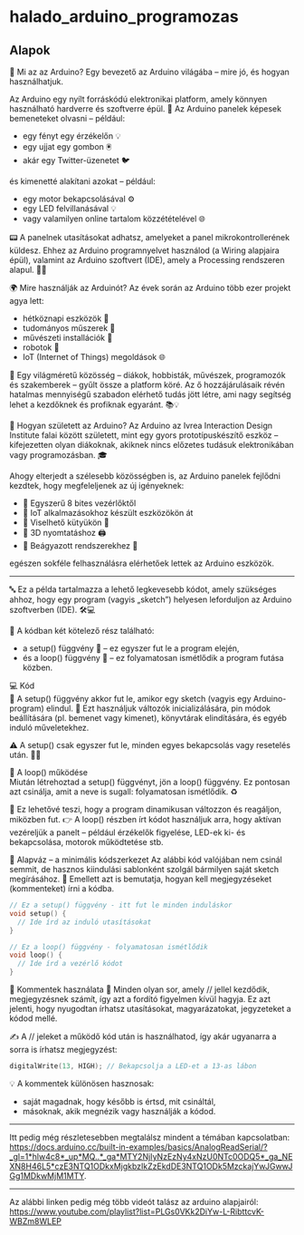 # halado_arduino_programozas

## Alapok
🤖 Mi az az Arduino?
Egy bevezető az Arduino világába – mire jó, és hogyan használhatjuk.

Az Arduino egy nyílt forráskódú elektronikai platform, amely könnyen használható hardverre és szoftverre épül. 🧩
Az Arduino panelek képesek bemeneteket olvasni – például:
- egy fényt egy érzékelőn 💡
- egy ujjat egy gombon 🖲️
- akár egy Twitter-üzenetet 🐦

és kimenetté alakítani azokat – például:
- egy motor bekapcsolásával ⚙️
- egy LED felvillanásával 💡
- vagy valamilyen online tartalom közzétételével 🌐

📟 A panelnek utasításokat adhatsz, amelyeket a panel mikrokontrollerének küldesz. Ehhez az Arduino programnyelvet használod (a Wiring alapjaira épül), valamint az Arduino szoftvert (IDE), amely a Processing rendszeren alapul. 🧑‍💻

🌍 Mire használják az Arduinót?
Az évek során az Arduino több ezer projekt agya lett:
- hétköznapi eszközök 🧼
- tudományos műszerek 🧪
- művészeti installációk 🎨
- robotok 🤖
- IoT (Internet of Things) megoldások 🌐

👥 Egy világméretű közösség – diákok, hobbisták, művészek, programozók és szakemberek – gyűlt össze a platform köré. Az ő hozzájárulásaik révén hatalmas mennyiségű szabadon elérhető tudás jött létre, ami nagy segítség lehet a kezdőknek és profiknak egyaránt. 📚💡

🏫 Hogyan született az Arduino?
Az Arduino az Ivrea Interaction Design Institute falai között született, mint egy gyors prototípuskészítő eszköz – kifejezetten olyan diákoknak, akiknek nincs előzetes tudásuk elektronikában vagy programozásban. 🎓

Ahogy elterjedt a szélesebb közösségben is, az Arduino panelek fejlődni kezdtek, hogy megfeleljenek az új igényeknek:
- 🔹 Egyszerű 8 bites vezérlőktől
- 🔹 IoT alkalmazásokhoz készült eszközökön át
- 🔹 Viselhető kütyükön 👕
- 🔹 3D nyomtatáshoz 🖨️
- 🔹 Beágyazott rendszerekhez 🧠

egészen sokféle felhasználásra elérhetőek lettek az Arduino eszközök.

---
🔤 Ez a példa tartalmazza a lehető legkevesebb kódot, amely szükséges ahhoz, hogy egy program (vagyis „sketch”) helyesen leforduljon az Arduino szoftverben (IDE). 🛠️💻

📌 A kódban két kötelező rész található:
- a setup() függvény 🧰 – ez egyszer fut le a program elején,
- és a loop() függvény 🔁 – ez folyamatosan ismétlődik a program futása közben.

💻 Kód  
🔧 A setup() függvény akkor fut le, amikor egy sketch (vagyis egy Arduino-program) elindul.
📌 Ezt használjuk változók inicializálására, pin módok beállítására (pl. bemenet vagy kimenet), könyvtárak elindítására, és egyéb induló műveletekhez.

⚠️ A setup() csak egyszer fut le, minden egyes bekapcsolás vagy resetelés után. 🔁🔌

🔁 A loop() működése  
Miután létrehoztad a setup() függvényt, jön a loop() függvény. Ez pontosan azt csinálja, amit a neve is sugall: folyamatosan ismétlődik. ♻️

📲 Ez lehetővé teszi, hogy a program dinamikusan változzon és reagáljon, miközben fut.
👉 A loop() részben írt kódot használjuk arra, hogy aktívan vezéreljük a panelt – például érzékelők figyelése, LED-ek ki- és bekapcsolása, motorok működtetése stb.

📄 Alapváz – a minimális kódszerkezet
Az alábbi kód valójában nem csinál semmit, de hasznos kiindulási sablonként szolgál bármilyen saját sketch megírásához.
🧠 Emellett azt is bemutatja, hogyan kell megjegyzéseket (kommenteket) írni a kódba.

``` cpp
// Ez a setup() függvény - itt fut le minden induláskor
void setup() {
  // Ide írd az induló utasításokat
}

// Ez a loop() függvény - folyamatosan ismétlődik
void loop() {
  // Ide írd a vezérlő kódot
}
```

💬 Kommentek használata
📝 Minden olyan sor, amely // jellel kezdődik, megjegyzésnek számít, így azt a fordító figyelmen kívül hagyja.
Ez azt jelenti, hogy nyugodtan írhatsz utasításokat, magyarázatokat, jegyzeteket a kódod mellé.

✍️ A // jeleket a működő kód után is használhatod, így akár ugyanarra a sorra is írhatsz megjegyzést:

``` cpp
digitalWrite(13, HIGH); // Bekapcsolja a LED-et a 13-as lábon
```

💡 A kommentek különösen hasznosak:
- saját magadnak, hogy később is értsd, mit csináltál,
- másoknak, akik megnézik vagy használják a kódod.

---
Itt pedig még részletesebben megtalálsz mindent a témában kapcsolatban:  
https://docs.arduino.cc/built-in-examples/basics/AnalogReadSerial/?_gl=1*hlw4c8*_up*MQ..*_ga*MTY2NjIyNzEzNy4xNzU0NTc0ODQ5*_ga_NEXN8H46L5*czE3NTQ1ODkxMjgkbzIkZzEkdDE3NTQ1ODk5MzckajYwJGwwJGg1MDkwMjM1MTY.

---
Az alábbi linken pedig még több videót talász az arduino alapjairól:  
https://www.youtube.com/playlist?list=PLGs0VKk2DiYw-L-RibttcvK-WBZm8WLEP
